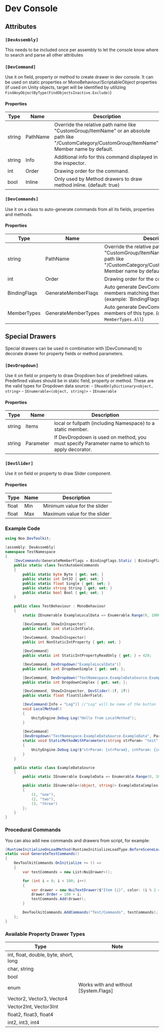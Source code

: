 # Dev Console

## Attributes

### `[DevAssembly]`
This needs to be included once per assembly to let the console know where to search and parse all other attributes

### `[DevCommand]`
Use it on field, property or method to create drawer in dev console. It can be used on static properties or MonoBehaviour/ScriptableObject properties (if used on Unity objects, target will be identified by utilizing `FindAnyObjectByType(FindObjectsInactive.Exclude)`)

#### Properties

|Type|Name|Description|
|--|--|--|
|string|PathName|Override the relative path name like "CustomGroup/ItemName" or an absolute path like "/CustomCategory/CustomGroup/ItemName". Member name by default.|
|string|Info|Additional info for this command displayed in the inspector.|
|int|Order|Drawing order for the command.|
|bool|Inline|Only used by Method drawers to draw method inline. (default: true)|

### `[DevCommands]`
Use it on a class to auto-generate commands from all its fields, properties and methods.

#### Properties

|Type|Name|Description|
|--|--|--|
|string|PathName|Override the relative path name like "CustomGroup/ItemName" or an absolute path like "/CustomCategory/CustomGroup/ItemName". Member name by default.|
|int|Order|Drawing order for the command.|
|BindingFlags|GenerateMemberFlags|Auto generate DevCommands from all members matching these binding flags. (example: `BindingFlags.Static | BindingFlags.Public`)|
|MemberTypes|GenerateMemberTypes|Auto generate DevCommands from all members of this type. (default: `MemberTypes.All`)|


## Special Drawers

Special drawers can be used in combination with [DevCommand] to decorate drawer for property fields or method parameters. 

### `[DevDropdown]`
Use it on field or property to draw Dropdown box of predefined values. Predefined values should be in static field, property or method. These are the valid types for Dropdown data source:
	- `IReadOnlyDictionary<object, string>`
	- `IEnumerable<(object, string)>`
	- `IEnumerable`

#### Properties

|Type|Name|Description|
|--|--|--|
|string|Items|local or fullpath (including Namespace) to a static member.|
|string|Parameter|If DevDropdown is used on method, you must specify Parameter name to which to apply decorator.|

### `[DevSlider]`
Use it on field or property to draw Slider component.

#### Properties

|Type|Name|Description|
|--|--|--|
|float|Min|Minimum value for the slider|
|float|Max|Maximum value for the slider|


### Example Code

```c#
using Noo.DevToolkit;

[assembly: DevAssembly]
namespace TestNamespace
{
	[DevCommands(GenerateMemberFlags = BindingFlags.Static | BindingFlags.Public)]
	public static class TestAutoGenCommands
	{
		public static byte Byte { get; set; }
		public static int Int32 { get; set; }
		public static float Single { get; set; }
		public static string String { get; set; }
		public static bool Bool { get; set; }
	}
	
	public class TestBehaviour : MonoBehaviour
	{
		static IEnumerable ExampleLocalData => Enumerable.Range(0, 10000);

		[DevCommand, ShowInInspector]
		public static int staticIntField;
		
		[DevCommand, ShowInInspector]
		public int NonStaticIntProperty { get; set; }

		[DevCommand]
		public static int StaticIntPropertyReadOnly { get; } = 420;

		[DevCommand, DevDropdown("ExampleLocalData")]
		public static int DropdownSimple { get; set; };

		[DevCommand, DevDropdown("TestNamespace.ExampleDataSource.ExampleDataComplex")]
		public static int DropdownComplex { get; set; };

		[DevCommand, ShowInInspector, DevSlider(-1f, 1f)]
		public static float floatSliderField;

		[DevCommand(Info = "Log")] //"Log" will be name of the button
		void LocalMethod()
		{
			UnityEngine.Debug.Log("Hello from LocalMethod");
		}
		
		[DevCommand]
		[DevDropdown("TestNamespace.ExampleDataSource.ExampleData", Parameter = "intParam")]
		static void StaticMethodWithParameters(string strParam= "test", int intParam = 1)
		{
			UnityEngine.Debug.Log($"strParam: {strParam}, intParam: {intParam}");
		}
	}

	public static class ExampleDataSource
	{
		public static IEnumerable ExampleData => Enumerable.Range(0, 10000);

		public static IEnumerable<(object, string)> ExampleDataComplex => new List<(object, string)>() 
		{ 
			(1, "one"), 
			(2, "two"), 
			(3, "three")
		};
	}
}
```

### Procedural Commands

You can also add new commands and drawers from script, for example:

```c#
[RuntimeInitializeOnLoadMethod(RuntimeInitializeLoadType.BeforeSceneLoad)]
static void GenerateTestCommands()
{
    DevToolkitCommands.OnInitialize += () =>
    {
        var testCommands = new List<NuiDrawer>();

        for (int i = 0; i < 100; i++)
        {
            var drawer = new NuiTextDrawer($"Item {i}", color: (i % 2 == 0) ? Color.aliceBlue : Color.lawnGreen);
            drawer.Order = 100 + i;
            testCommands.Add(drawer);
        }

        DevToolkitCommands.AddCommands("Test/Commands", testCommands);
    };
}
```

### Available Property Drawer Types

|Type|Note|
|--|--|
|int, float, double, byte, short, long ||
|char, string||
|bool||
|enum|Works with and without [System.Flags]|
|Vector2, Vector3, Vector4||
|Vector2Int, Vector3Int||
|float2, float3, float4||
|int2, int3, int4||
